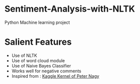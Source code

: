 # Sentiment-Analysis-with-NLTK
Python Machine learning project

# Salient Features
* Use of NLTK
* Use of word cloud module
* Use of Naive Bayes Classifier
* Works well for negative comments
* Inspired from : [Kaggle Kernel of Peter Nagy](https://www.kaggle.com/ngyptr/python-nltk-sentiment-analysis)
